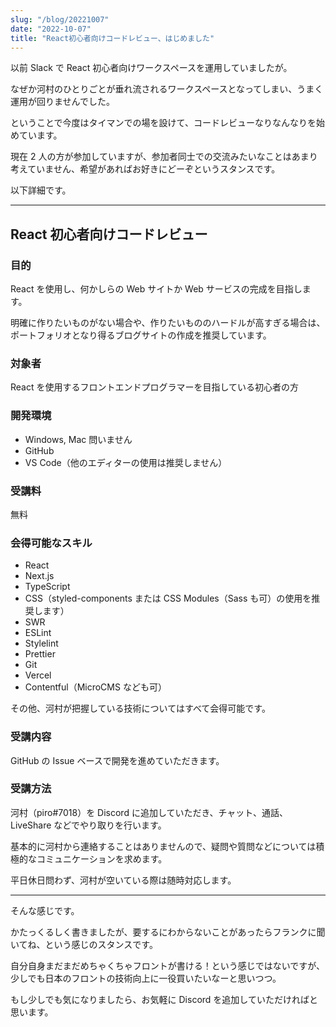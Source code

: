```yaml
---
slug: "/blog/20221007"
date: "2022-10-07"
title: "React初心者向けコードレビュー、はじめました"
---
```


以前 Slack で React 初心者向けワークスペースを運用していましたが。

なぜか河村のひとりごとが垂れ流されるワークスペースとなってしまい、うまく運用が回りませんでした。

ということで今度はタイマンでの場を設けて、コードレビューなりなんなりを始めています。

現在 2 人の方が参加していますが、参加者同士での交流みたいなことはあまり考えていません、希望があればお好きにどーぞというスタンスです。

以下詳細です。

---

## React 初心者向けコードレビュー

### 目的

React を使用し、何かしらの Web サイトか Web サービスの完成を目指します。

明確に作りたいものがない場合や、作りたいもののハードルが高すぎる場合は、ポートフォリオとなり得るブログサイトの作成を推奨しています。

### 対象者

React を使用するフロントエンドプログラマーを目指している初心者の方

### 開発環境

- Windows, Mac 問いません
- GitHub
- VS Code（他のエディターの使用は推奨しません）

### 受講料

無料

### 会得可能なスキル

- React
- Next.js
- TypeScript
- CSS（styled-components または CSS Modules（Sass も可）の使用を推奨します）
- SWR
- ESLint
- Stylelint
- Prettier
- Git
- Vercel
- Contentful（MicroCMS なども可）

その他、河村が把握している技術についてはすべて会得可能です。

### 受講内容

GitHub の Issue ベースで開発を進めていただきます。

### 受講方法

河村（piro#7018）を Discord に追加していただき、チャット、通話、LiveShare などでやり取りを行います。

基本的に河村から連絡することはありませんので、疑問や質問などについては積極的なコミュニケーションを求めます。

平日休日問わず、河村が空いている際は随時対応します。

---

そんな感じです。

かたっくるしく書きましたが、要するにわからないことがあったらフランクに聞いてね、という感じのスタンスです。

自分自身まだまだめちゃくちゃフロントが書ける！という感じではないですが、少しでも日本のフロントの技術向上に一役買いたいなーと思いつつ。

もし少しでも気になりましたら、お気軽に Discord を追加していただければと思います。
